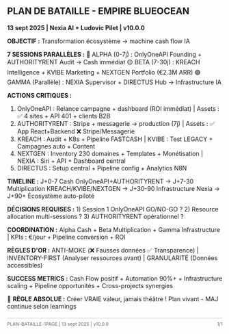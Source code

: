 ## PLAN DE BATAILLE - EMPIRE BLUEOCEAN
**13 sept 2025 | Nexia AI + Ludovic Pilet | v10.0.0**

**OBJECTIF :** Transformation écosystème → machine cash flow IA

**7 SESSIONS PARALLÈLES :**
🔴 ALPHA (0-7j) : OnlyOneAPI Founding + AUTHORITYRENT Audit → Cash immédiat
🟡 BETA (7-30j) : KREACH Intelligence + KVIBE Marketing + NEXTGEN Portfolio (€2.3M ARR)
🟢 GAMMA (Parallèle) : NEXIA Supervisor + DIRECTUS Hub → Infrastructure IA

**ACTIONS CRITIQUES :**
1. OnlyOneAPI : Relance campagne + dashboard (ROI immédiat) | Assets : ✅ 4 sites + API 401 + clients B2B
2. AUTHORITYRENT : Stripe + messagerie → production (7j) | Assets : ✅ App React+Backend ❌ Stripe/Messagerie  
3. KREACH : Audit + K8s + Pipeline FASTCASH | KVIBE : Test LEGACY + Campagnes auto + Content
4. NEXTGEN : Inventory 230 domaines + Templates + Monétisation | NEXIA : Siri + API + Dashboard central
5. DIRECTUS : Setup central + Pipeline config + Analytics N8N

**TIMELINE :** J+0-7 Cash OnlyOneAPI+AUTHORITYRENT → J+7-30 Multiplication KREACH/KVIBE/NEXTGEN → J+30-90 Infrastructure Nexia → J+90+ Écosystème auto-piloté

**DÉCISIONS REQUISES :** 1) Session 1 OnlyOneAPI GO/NO-GO ? 2) Resource allocation multi-sessions ? 3) AUTHORITYRENT opérationnel ?

**COORDINATION :** Alpha Cash + Beta Multiplication + Gamma Infrastructure | KPIs : €/jour + Pipeline conversion + ROI

**RÈGLES D'OR :** ANTI-MOKE (❌ Fausses données ✅ Transparence) | INVENTORY-FIRST (Analyser ressources avant) | GRANULARITÉ (Données accessibles)

**SUCCESS METRICS :** Cash Flow positif + Automation 90%+ + Infrastructure scaling + Pipeline opportunités + Cross-projects synergies

🎯 **RÈGLE ABSOLUE :** Créer VRAIE valeur, jamais théâtre ! Plan vivant - MAJ continue selon learnings

<div style="margin-top: 0.5cm; border-top: 1px solid #ccc; padding-top: 0.2cm; font-size: 8pt; color: #666; display: flex; justify-content: space-between;">
<span>PLAN-BATAILLE-1PAGE | 13 sept 2025 | v10.0.0</span><span>1/1</span>
</div>